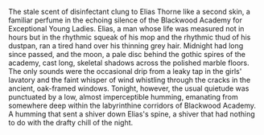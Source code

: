 The stale scent of disinfectant clung to Elias Thorne like a second skin, a familiar perfume in the echoing silence of the Blackwood Academy for Exceptional Young Ladies.  Elias, a man whose life was measured not in hours but in the rhythmic squeak of his mop and the rhythmic thud of his dustpan, ran a tired hand over his thinning grey hair. Midnight had long since passed, and the moon, a pale disc behind the gothic spires of the academy, cast long, skeletal shadows across the polished marble floors.  The only sounds were the occasional drip from a leaky tap in the girls' lavatory and the faint whisper of wind whistling through the cracks in the ancient, oak-framed windows.  Tonight, however, the usual quietude was punctuated by a low, almost imperceptible humming, emanating from somewhere deep within the labyrinthine corridors of Blackwood Academy.  A humming that sent a shiver down Elias's spine, a shiver that had nothing to do with the drafty chill of the night.
